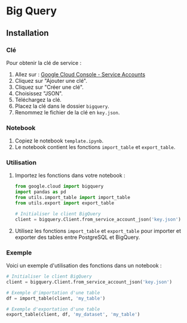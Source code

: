 # Big Query

## Installation

### Clé

Pour obtenir la clé de service :

1. Allez sur : [Google Cloud Console - Service Accounts](https://console.cloud.google.com/iam-admin/serviceaccounts/details/104334708253224175129/keys?inv=1&invt=Abim4w&project=power-bi-m2)
2. Cliquez sur "Ajouter une clé".
3. Cliquez sur "Créer une clé".
4. Choisissez "JSON".
5. Téléchargez la clé.
6. Placez la clé dans le dossier `bigquery`.
7. Renommez le fichier de la clé en `key.json`.

### Notebook

1. Copiez le notebook `template.ipynb`.
2. Le notebook contient les fonctions `import_table` et `export_table`.

### Utilisation

1. Importez les fonctions dans votre notebook :

    ```python
    from google.cloud import bigquery
    import pandas as pd
    from utils.import_table import import_table
    from utils.export import export_table

    # Initialiser le client BigQuery
    client = bigquery.Client.from_service_account_json('key.json')
    ```

2. Utilisez les fonctions `import_table` et `export_table` pour importer et exporter des tables entre PostgreSQL et BigQuery.

### Exemple

Voici un exemple d'utilisation des fonctions dans un notebook :

```python
# Initialiser le client BigQuery
client = bigquery.Client.from_service_account_json('key.json')

# Exemple d'importation d'une table
df = import_table(client, 'my_table')

# Exemple d'exportation d'une table
export_table(client, df, 'my_dataset', 'my_table')
```
